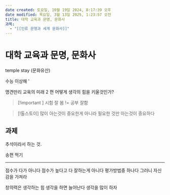 ```yaml
---
date created: 토요일, 10월 19일 2024, 8:17:39 오후
date modified: 목요일, 3월 13일 2025, 1:23:57 오전
title: 대학 교육과 문명, 문화사
과목:
  - "[[인류 문명과 세계 문화사]]"
---
```


# 대학 교육과 문명, 문화사

temple stay (문화유산)

수능 이상해 '

명견만리 교육의 미래 2 편 어떻게 생각의 힘을 키울것인가?

> [!important ]
> 시험 잘 봄 != 공부 잘함

> [!톨스토이]
> 많이 아는것이 중요한게 아니라 필요한 것만 아는것이 중요하다

## 과제

추석이라서 하는 것.

송편 먹기

---

점수가 다가 아니다
점수가 높다고 다 잘하는게 아니다
평가방법중 하나다
그러니 자신감을 가져라

창의력은 생각하는 힘
생각을 하면 늘어난다
생각을 많이 하자
